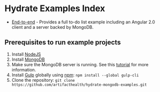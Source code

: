 # Hydrate Examples Index

* [End-to-end](end-to-end/README.md) - Provides a full to-do list example including an Angular 2.0 client and a server backed by MongoDB.

## Prerequisites to run example projects

1. Install [NodeJS](https://nodejs.org/en/download/)
2. Install [MongoDB](https://www.mongodb.com/download-center)
3. Make sure the MongoDB server is running. See this [tutorial](https://docs.mongodb.com/manual/tutorial/install-mongodb-on-windows/#run-mongodb-community-edition) for more information.
3. Install [Gulp](https://github.com/gulpjs/gulp/blob/master/docs/getting-started.md) globally using [npm](https://docs.npmjs.com/getting-started/what-is-npm): `npm install --global gulp-cli`
4. Clone the repository: `git clone https://github.com/artifacthealth/hydrate-mongodb-examples.git`